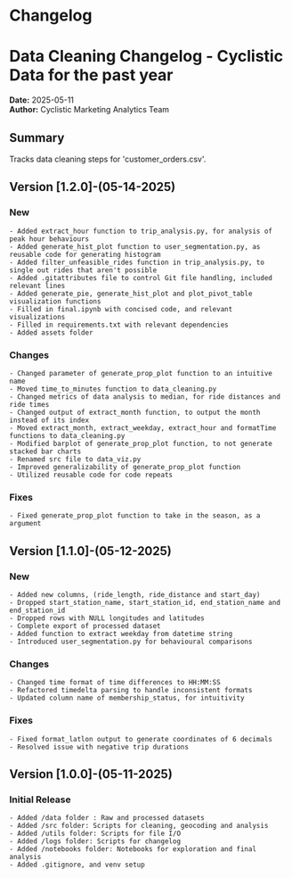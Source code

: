 # Changelog

# Data Cleaning Changelog - Cyclistic Data for the past year

**Date:** 2025-05-11  
**Author:** Cyclistic Marketing Analytics Team

## Summary

Tracks data cleaning steps for 'customer_orders.csv'.

## Version [1.2.0]-(05-14-2025)

### New

    - Added extract_hour function to trip_analysis.py, for analysis of peak hour behaviours
    - Added generate_hist_plot function to user_segmentation.py, as reusable code for generating histogram
    - Added filter_unfeasible_rides function in trip_analysis.py, to single out rides that aren't possible
    - Added .gitattributes file to control Git file handling, included relevant lines
    - Added generate_pie, generate_hist_plot and plot_pivot_table visualization functions
    - Filled in final.ipynb with concised code, and relevant visualizations
    - Filled in requirements.txt with relevant dependencies
    - Added assets folder

### Changes

    - Changed parameter of generate_prop_plot function to an intuitive name
    - Moved time_to_minutes function to data_cleaning.py
    - Changed metrics of data analysis to median, for ride distances and ride times
    - Changed output of extract_month function, to output the month instead of its index
    - Moved extract_month, extract_weekday, extract_hour and formatTime functions to data_cleaning.py
    - Modified barplot of generate_prop_plot function, to not generate stacked bar charts
    - Renamed src file to data_viz.py
    - Improved generalizability of generate_prop_plot function
    - Utilized reusable code for code repeats

### Fixes

    - Fixed generate_prop_plot function to take in the season, as a argument

## Version [1.1.0]-(05-12-2025)

### New

    - Added new columns, (ride_length, ride_distance and start_day)
    - Dropped start_station_name, start_station_id, end_station_name and end_station_id
    - Dropped rows with NULL longitudes and latitudes
    - Complete export of processed dataset
    - Added function to extract weekday from datetime string
    - Introduced user_segmentation.py for behavioural comparisons

### Changes

    - Changed time format of time differences to HH:MM:SS
    - Refactored timedelta parsing to handle inconsistent formats
    - Updated column name of membership_status, for intuitivity

### Fixes

    - Fixed format_latlon output to generate coordinates of 6 decimals
    - Resolved issue with negative trip durations

## Version [1.0.0]-(05-11-2025)

### Initial Release

    - Added /data folder : Raw and processed datasets
    - Added /src folder: Scripts for cleaning, geocoding and analysis
    - Added /utils folder: Scripts for file I/O
    - Added /logs folder: Scripts for changelog
    - Added /notebooks folder: Notebooks for exploration and final analysis
    - Added .gitignore, and venv setup
